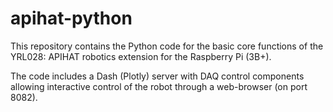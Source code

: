 # apihat-python

This repository contains the Python code for the basic core functions of the YRL028: APIHAT robotics extension for the Raspberry Pi (3B+). 

The code includes a Dash (Plotly) server with DAQ control components allowing interactive control of the robot through a web-browser (on port 8082).
